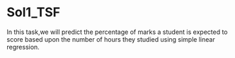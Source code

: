 # Sol1_TSF

In this task,we will predict the percentage of marks a student is expected to score based upon the number of hours they studied using simple linear regression.
